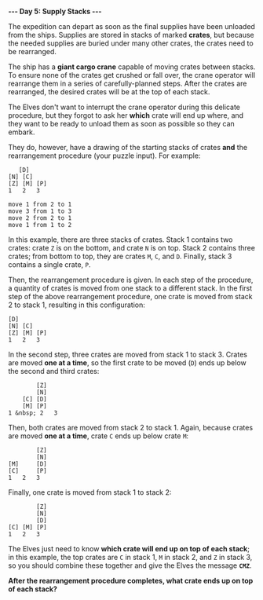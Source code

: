 **--- Day 5: Supply Stacks ---**

The expedition can depart as soon as the final supplies have been unloaded from the ships. Supplies are stored in stacks of marked **crates**, but because the needed supplies are buried under many other crates, the crates need to be rearranged.

The ship has a **giant cargo crane** capable of moving crates between stacks. To ensure none of the crates get crushed or fall over, the crane operator will rearrange them in a series of carefully-planned steps. After the crates are rearranged, the desired crates will be at the top of each stack.

The Elves don't want to interrupt the crane operator during this delicate procedure, but they forgot to ask her **which** crate will end up where, and they want to be ready to unload them as soon as possible so they can embark.

They do, however, have a drawing of the starting stacks of crates **and** the rearrangement procedure (your puzzle input). For example:

`    [D]    ` <br>
`[N] [C]    ` <br>
`[Z] [M] [P]` <br>
` 1   2   3 ` <br>

`move 1 from 2 to 1` <br>
`move 3 from 1 to 3` <br>
`move 2 from 2 to 1` <br>
`move 1 from 1 to 2`

In this example, there are three stacks of crates. Stack 1 contains two crates: crate `Z` is on the bottom, and crate `N` is on top. Stack 2 contains three crates; from bottom to top, they are crates `M`, `C`, and `D`. Finally, stack 3 contains a single crate, `P`.

Then, the rearrangement procedure is given. In each step of the procedure, a quantity of crates is moved from one stack to a different stack. In the first step of the above rearrangement procedure, one crate is moved from stack 2 to stack 1, resulting in this configuration:

`[D]`         <br>
`[N] [C]  `   <br>
`[Z] [M] [P]` <br>
` 1   2   3 `

In the second step, three crates are moved from stack 1 to stack 3. Crates are moved **one at a time**, so the first crate to be moved (`D`) ends up below the second and third crates:

`        [Z]` <br>
`        [N]` <br>
`    [C] [D]` <br>
`    [M] [P]` <br>
` 1 &nbsp; 2   3 `

Then, both crates are moved from stack 2 to stack 1. Again, because crates are moved **one at a time**, crate `C` ends up below crate `M`:

`        [Z]` <br>
`        [N]` <br>
`[M]     [D]` <br>
`[C]     [P]` <br>
` 1   2   3 `

Finally, one crate is moved from stack 1 to stack 2:

`        [Z]` <br>
`        [N]` <br>
`        [D]` <br>
`[C] [M] [P]` <br>
` 1   2   3 `

The Elves just need to know **which crate will end up on top of each stack**; in this example, the top crates are `C` in stack 1, `M` in stack 2, and `Z` in stack 3, so you should combine these together and give the Elves the message **`CMZ`**.

**After the rearrangement procedure completes, what crate ends up on top of each stack?**